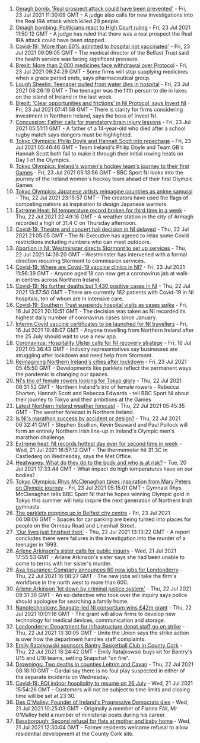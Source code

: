 1. [Omagh bomb: 'Real prospect attack could have been prevented'](https://www.bbc.co.uk/news/uk-northern-ireland-57937174) - Fri, 23 Jul 2021 11:30:09 GMT - A judge also calls for new investigations into the Real IRA attack which killed 29 people.
2. [Omagh bombing: Politicians react to High Court ruling](https://www.bbc.co.uk/news/uk-northern-ireland-57940348) - Fri, 23 Jul 2021 11:50:12 GMT - A judge has ruled that there was a real prospect the Real IRA attack could have been stopped.
3. [Covid-19: 'More than 60% admitted to hospital not vaccinated'](https://www.bbc.co.uk/news/uk-northern-ireland-57940347) - Fri, 23 Jul 2021 09:09:05 GMT - The medical director of the Belfast Trust said the health service was facing significant pressure.
4. [Brexit: More than 2,000 medicines face withdrawal over Protocol](https://www.bbc.co.uk/news/uk-northern-ireland-57941657) - Fri, 23 Jul 2021 09:24:29 GMT - Some firms will stop supplying medicines when a grace period ends, says pharmaceutical group.
5. [Lough Sheelin: Teenager pulled from water dies in hospital](https://www.bbc.co.uk/news/world-europe-57940577) - Fri, 23 Jul 2021 08:26:19 GMT - The teenager was the fifth person to die in lakes on the island of Ireland in the last week.
6. [Brexit: 'Clear opportunities and frictions' in NI Protocol, says Invest NI](https://www.bbc.co.uk/news/uk-northern-ireland-57932457) - Fri, 23 Jul 2021 07:41:58 GMT - There is clarity for firms considering investment in Northern Ireland, says the boss of Invest NI.
7. [Concussion: Father calls for mandatory brain injury lessons](https://www.bbc.co.uk/news/uk-northern-ireland-57930988) - Fri, 23 Jul 2021 05:51:11 GMT - A father of a 14-year-old who died after a school rugby match says dangers must be highlighted.
8. [Tokyo Olympics: Philip Doyle and Hannah Scott into repechage](https://www.bbc.co.uk/sport/olympics/57939212) - Fri, 23 Jul 2021 05:46:46 GMT - Team Ireland's Philip Doyle and Team GB's Hannah Scott both fail to make it through their initial rowing heats on Day 1 of the Olympics.
9. [Tokyo Olympics: Ireland's women's hockey team's journey to their first Games](https://www.bbc.co.uk/sport/olympics/57877092) - Fri, 23 Jul 2021 05:13:56 GMT - BBC Sport NI looks into the journey of the Ireland women's hockey team ahead of their first Olympic Games
10. [Tokyo Olympics: Japanese artists reimagine countries as anime samurai](https://www.bbc.co.uk/news/world-asia-57911348) - Thu, 22 Jul 2021 23:15:57 GMT - The creators have used the flags of competing nations as inspiration to design Japanese warriors.
11. [Extreme Heat: NI temperature record broken for third time in a week](https://www.bbc.co.uk/news/uk-northern-ireland-57932848) - Thu, 22 Jul 2021 22:49:16 GMT - A weather station in the city of Armagh recorded a high of 31.4 C on Thursday afternoon.
12. [Covid-19: Theatre and concert hall decision in NI delayed](https://www.bbc.co.uk/news/uk-northern-ireland-57922396) - Thu, 22 Jul 2021 21:05:05 GMT - The NI Executive has agreed to relax some Covid restrictions including numbers who can meet outdoors.
13. [Abortion in NI: Westminster directs Stormont to set up services](https://www.bbc.co.uk/news/uk-northern-ireland-57921537) - Thu, 22 Jul 2021 14:36:20 GMT - Westminster has intervened with a formal direction requiring Stormont to commission services.
14. [Covid-19: Where are Covid-19 vaccine clinics in NI?](https://www.bbc.co.uk/news/uk-northern-ireland-57863840) - Fri, 23 Jul 2021 11:56:39 GMT - Anyone aged 18 can now get a coronavirus jab at walk-in centres across Northern Ireland.
15. [Covid-19: No further deaths but 1,430 positive cases in NI](https://www.bbc.co.uk/news/uk-northern-ireland-57932845) - Thu, 22 Jul 2021 13:57:50 GMT - There are currently 162 patients with Covid-19 in NI hospitals, ten of whom are in intensive care.
16. [Covid-19: Southern Trust suspends hospital visits as cases spike](https://www.bbc.co.uk/news/uk-northern-ireland-57867718) - Fri, 16 Jul 2021 20:10:51 GMT - The decision was taken as NI recorded its highest daily number of coronavirus cases since January.
17. [Interim Covid vaccine certificates to be launched for NI travellers](https://www.bbc.co.uk/news/uk-northern-ireland-57868779) - Fri, 16 Jul 2021 19:48:07 GMT - Anyone travelling from Northern Ireland after the 25 July should wait to use a new app.
18. [Coronavirus: Hospitality Ulster calls for NI recovery strategy](https://www.bbc.co.uk/news/uk-northern-ireland-57857496) - Fri, 16 Jul 2021 05:36:43 GMT - Industry representatives say businesses are struggling after lockdown and need help from Stormont.
19. [Reimagining Northern Ireland's cities after lockdown](https://www.bbc.co.uk/news/uk-northern-ireland-57930985) - Fri, 23 Jul 2021 05:45:50 GMT - Developments like parklets reflect the permanent ways the pandemic is changing our spaces.
20. [NI's trio of female rowers looking for Tokyo glory](https://www.bbc.co.uk/sport/av/olympics/57866340) - Thu, 22 Jul 2021 06:31:52 GMT - Northern Ireland's trio of female rowers - Rebecca Shorten, Hannah Scott and Rebecca Edwards - tell BBC Sport NI about their journey to Tokyo and their ambitions at the Games
21. [Latest Northern Ireland weather forecast](https://www.bbc.co.uk/news/uk-northern-ireland-26018439) - Thu, 22 Jul 2021 05:45:35 GMT - The weather forecast in Northern Ireland.
22. [Is NI's marathon success by accident or design?](https://www.bbc.co.uk/sport/athletics/57702247) - Thu, 22 Jul 2021 06:32:41 GMT - Stephen Scullion, Kevin Seaward and Paul Pollock will form an entirely Northern Irish line-up in Ireland's Olympic men's marathon challenge.
23. [Extreme heat: NI records hottest day ever for second time in week](https://www.bbc.co.uk/news/uk-northern-ireland-57920672) - Wed, 21 Jul 2021 16:57:12 GMT - The thermometer hit 31.3C in Castlederg on Wednesday, says the Met Office.
24. [Heatwaves: What do they do to the body and who is at risk?](https://www.bbc.co.uk/news/health-49112807) - Tue, 20 Jul 2021 17:33:44 GMT - What impact do high temperatures have on our bodies?
25. [Tokyo Olympics: Rhys McClenaghan takes inspiration from Mary Peters on Olympic journey](https://www.bbc.co.uk/sport/av/olympics/57865482) - Fri, 23 Jul 2021 05:15:01 GMT - Gymnast Rhys McClenaghan tells BBC Sport NI that he hopes winning Olympic gold in Tokyo this summer will help inspire the next generation of Northern Irish gymnasts.
26. [The parklets popping up in Belfast city centre](https://www.bbc.co.uk/news/uk-northern-ireland-57932632) - Fri, 23 Jul 2021 06:08:06 GMT - Spaces for car parking are being turned into places for people on the Ormeau Road and Linenhall Street.
27. ['Our lives just finished then'](https://www.bbc.co.uk/news/uk-northern-ireland-57932629) - Thu, 22 Jul 2021 13:13:22 GMT - A report concludes there were failures in the investigation into the murder of a teenager in 1993.
28. [Arlene Arkinson's sister calls for public inquiry](https://www.bbc.co.uk/news/uk-northern-ireland-57920309) - Wed, 21 Jul 2021 17:55:53 GMT - Arlene Arkinson's sister says she had been unable to come to terms with her sister's murder.
29. [Axa Insurance: Company announces 60 new jobs for Londonderry](https://www.bbc.co.uk/news/uk-northern-ireland-foyle-west-57932797) - Thu, 22 Jul 2021 16:08:27 GMT - The new jobs will take the firm's workforce in the north west to more than 600.
30. [Arlene Arkinson 'let down by criminal justice system'](https://www.bbc.co.uk/news/uk-northern-ireland-57927563) - Thu, 22 Jul 2021 09:31:36 GMT - An ex-detective who took over the inquiry says police should apologise for searching a family home.
31. [Nanotechnology: Seagate-led NI consortium wins £42m grant](https://www.bbc.co.uk/news/uk-northern-ireland-57926963) - Thu, 22 Jul 2021 10:01:16 GMT - The grant will allow firms to develop new technology for medical devices, communication and storage.
32. [Londonderry: Department for Infrastructure depot staff go on strike](https://www.bbc.co.uk/news/uk-northern-ireland-foyle-west-57927580) - Thu, 22 Jul 2021 13:30:05 GMT - Unite the Union says the strike action is over how the department handles staff complaints.
33. [Emily Ratajkowski sponsors Bantry Basketball Club in County Cork](https://www.bbc.co.uk/news/world-europe-57932456) - Thu, 22 Jul 2021 18:24:42 GMT - Emily Ratajkowski buys kit for Bantry's U15 and U16 teams, setting Snapchat "on fire".
34. [Drownings: Two deaths in counties Leitrim and Cavan](https://www.bbc.co.uk/news/world-europe-57926959) - Thu, 22 Jul 2021 08:18:10 GMT - Gardaí say there is no foul play suspected in either of the separate incidents on Wednesday.
35. [Covid-19: ROI indoor hospitality to resume on 26 July](https://www.bbc.co.uk/news/world-europe-57919089) - Wed, 21 Jul 2021 15:54:26 GMT - Customers will not be subject to time limits and closing time will be set at 23:30.
36. [Des O'Malley: Founder of Ireland's Progressive Democrats dies](https://www.bbc.co.uk/news/world-europe-57912473) - Wed, 21 Jul 2021 10:25:03 GMT - Originally a member of Fianna Fáil, Mr O'Malley held a number of ministerial posts during his career.
37. [Bessborough: Second refusal for flats at mother and baby home](https://www.bbc.co.uk/news/world-europe-57899902) - Wed, 21 Jul 2021 12:30:04 GMT - Former residents welcome refusal to allow residential development at the County Cork site.
